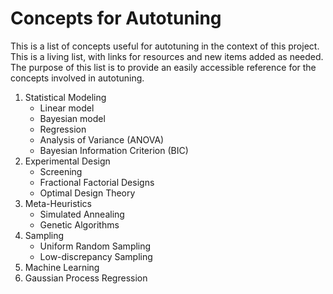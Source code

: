 

# Concepts for Autotuning

This  is a  list  of concepts  useful  for  autotuning in  the  context of  this
project. This is a living list, with  links for resources and new items added as
needed. The  purpose of this list  is to provide an  easily accessible reference
for the concepts involved in autotuning.

1.  Statistical Modeling
    -   Linear model
    -   Bayesian model
    -   Regression
    -   Analysis of Variance (ANOVA)
    -   Bayesian Information Criterion (BIC)
2.  Experimental Design
    -   Screening
    -   Fractional Factorial Designs
    -   Optimal Design Theory
3.  Meta-Heuristics
    -   Simulated Annealing
    -   Genetic Algorithms
4.  Sampling
    -   Uniform Random Sampling
    -   Low-discrepancy Sampling
5.  Machine Learning
6.  Gaussian Process Regression

